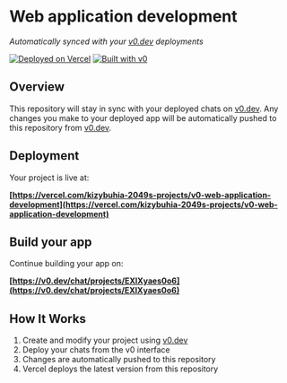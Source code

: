 # Web application development

*Automatically synced with your [v0.dev](https://v0.dev) deployments*

[![Deployed on Vercel](https://img.shields.io/badge/Deployed%20on-Vercel-black?style=for-the-badge&logo=vercel)](https://vercel.com/kizybuhia-2049s-projects/v0-web-application-development)
[![Built with v0](https://img.shields.io/badge/Built%20with-v0.dev-black?style=for-the-badge)](https://v0.dev/chat/projects/EXlXyaes0o6)

## Overview

This repository will stay in sync with your deployed chats on [v0.dev](https://v0.dev).
Any changes you make to your deployed app will be automatically pushed to this repository from [v0.dev](https://v0.dev).

## Deployment

Your project is live at:

**[https://vercel.com/kizybuhia-2049s-projects/v0-web-application-development](https://vercel.com/kizybuhia-2049s-projects/v0-web-application-development)**

## Build your app

Continue building your app on:

**[https://v0.dev/chat/projects/EXlXyaes0o6](https://v0.dev/chat/projects/EXlXyaes0o6)**

## How It Works

1. Create and modify your project using [v0.dev](https://v0.dev)
2. Deploy your chats from the v0 interface
3. Changes are automatically pushed to this repository
4. Vercel deploys the latest version from this repository
